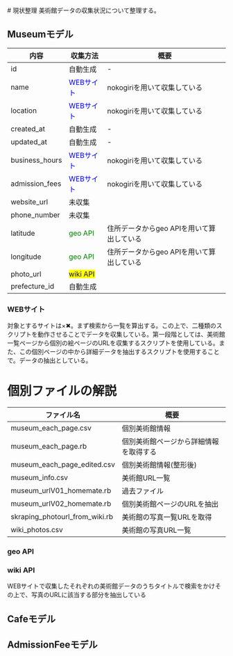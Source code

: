 <title>美術館データの収集方法</title>
# 現状整理
美術館データの収集状況について整理する。

## Museumモデル
| 内容           | 収集方法                                               | 概要                                      |
|----------------|--------------------------------------------------------|-------------------------------------------|
| id             | <span style="background-color: gley">自動生成</span>   | -                                         |
| name           | <span style="color: blue">WEBサイト</span>             | nokogiriを用いて収集している              |
| location       | <span style="color: blue">WEBサイト</span>             | nokogiriを用いて収集している              |
| created_at     | 自動生成                                               | -                                         |
| updated_at     | 自動生成                                               | -                                         |
| business_hours | <span style="color: blue">WEBサイト</span>             | nokogiriを用いて収集している
| admission_fees | <span style="color: blue">WEBサイト</span>             | nokogiriを用いて収集している              |
| website_url    | 未収集                                                 |                                           |
| phone_number   | 未収集                                                 |                                           |
| latitude       | <span style="color: green">geo API</span>              | 住所データからgeo APIを用いて算出している |
| longitude      | <span style="color: green">geo API</span>              |  住所データからgeo APIを用いて算出している                                         |
| photo_url      | <span style="background-color: yellow">wiki API</span> |                                           |
| prefecture_id  | 自動生成                                               |                                           |
### WEBサイト
対象とするサイトは×✖︎。まず検索から一覧を算出する。この上で、二種類のスクリプトを動作させることでデータを収集している。第一段階としては、美術館一覧ページから個別の絵ページのURLを収集するスクリプトを使用している。また、この個別ページの中から詳細データを抽出するスクリプトを使用することで。データの抽出としている。

# 個別ファイルの解説

| ファイル名                                                | 概要                                   |
|-----------------------------------------------------------|----------------------------------------|
| <span class="blue">museum_each_page.csv            | 個別美術館情報                         |
| <span class="red">museum_each_page.rb</span>       | 個別美術館ページから詳細情報を取得する |
| <span class="blue">museum_each_page_edited.csv     | 個別美術館情報(整形後)                 |
| <span class="blue">museum_info.csv                 | 美術館URL一覧                          |
| <span class="gray-text">museum_urlV01_homemate.rb</span> | <span class="gray-text">過去ファイル                                       |
| <span class="red">museum_urlV02_homemate.rb</span> | 個別美術館ページのURLを抽出            |
| <span class="red">skraping_photourl_from_wiki.rb   | 美術館の写真一覧URLを取得              |
| <span class="yellow">wiki_photos.csv                 | 美術館の写真URL一覧                                       |

### geo API
### wiki API
WEBサイトで収集したそれぞれの美術館データのうちタイトルで検索をかけその上で、写真のURLに該当する部分を抽出している


## Cafeモデル
## AdmissionFeeモデル



